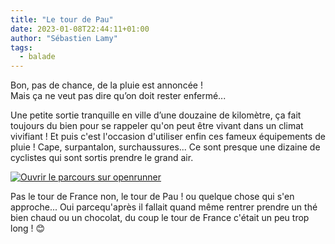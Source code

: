 ```yaml
---
title: "Le tour de Pau"
date: 2023-01-08T22:44:11+01:00
author: "Sébastien Lamy"
tags:
  - balade
---
```


Bon, pas de chance, de la pluie est annoncée !  
Mais ça ne veut pas dire qu’on doit rester enfermé...

Une petite sortie tranquille en ville d’une douzaine de kilomètre, ça fait toujours du bien pour se rappeler qu'on peut être vivant dans un climat vivifiant ! Et puis c'est l'occasion d'utiliser enfin ces fameux équipements de pluie ! Cape, surpantalon, surchaussures... Ce sont presque une dizaine de cyclistes qui sont sortis prendre le grand air.


<p><a href="https://www.openrunner.com/route-details/16014270"><img src="parcours.jpg" title="Ouvrir le parcours sur openrunner"></a></p>

Pas le tour de France non, le tour de Pau ! ou quelque chose qui s'en approche... Oui parcequ'après il fallait quand même rentrer prendre un thé bien chaud ou un chocolat, du coup le tour de France c'était un peu trop long ! :blush:
